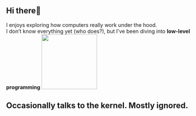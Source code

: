## Hi there👋

I enjoys exploring how computers really work under the hood.  
I don’t know everything yet (who does?), but I’ve been diving into **low-level programming** 
<img src="https://media.tenor.com/nW_yTOndgdcAAAAm/heart-cat.webp" width="150" height="150" aling="right">  

## Occasionally talks to the kernel. Mostly ignored.
